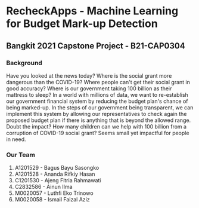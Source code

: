 # RecheckApps - Machine Learning for Budget Mark-up Detection
## Bangkit 2021 Capstone Project - B21-CAP0304

### Background
Have you looked at the news today? Where is the social grant more dangerous than the COVID-19? Where people can't get their social grant in good accuracy? Where is our government taking 100 billion as their mattress to sleep? In a world with millions of data, we want to re-establish our government financial system by reducing the budget plan's chance of being marked-up. In the steps of our government being transparent, we can implement this system by allowing our representatives to check again the proposed budget plan if there is anything that is beyond the allowed range. Doubt the impact? How many children can we help with 100 billion from a corruption of COVID-19 social grant? Seems small yet impactful for people in need.

### Our Team
1. A1201529 - Bagus Bayu Sasongko
2. A1201528 - Ananda Rifkiy Hasan
3. C1201530 - Ajeng Fitria Rahmawati
4. C2832586 - Ainun Ilma
5. M0020057 - Luthfi Eko Trinowo
6. M0020058 - Ismail Faizal Aziz
